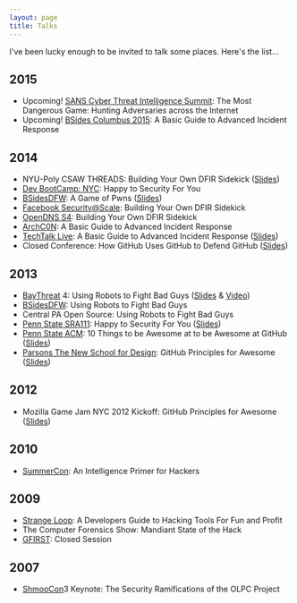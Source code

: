 ```yaml
---
layout: page
title: Talks
---
```


<!--<p class="message">
  Hey there! This page is included in Hyde as an example. Feel free to customize it for your own use upon downloading. Carry on!
</p>-->

I've been lucky enough to be invited to talk some places. Here's the list...

## 2015
- Upcoming! [SANS Cyber Threat Intelligence Summit](https://www.sans.org/event/sans-cyber-threat-intelligence-summit): The Most Dangerous Game: Hunting Adversaries across the Internet
- Upcoming! [BSides Columbus 2015](http://www.securitybsides.com/w/page/81789821/BSidesCMH2015): A Basic Guide to Advanced Incident Response

## 2014
- NYU-Poly CSAW THREADS: Building Your Own DFIR Sidekick ([Slides](https://speakerdeck.com/sroberts/building-your-own-dfir-sidekick-threads-edition))
- [Dev BootCamp: NYC](http://www.meetup.com/DBCx-NYC/events/218621973/): Happy to Security For You
- [BSidesDFW](http://www.bsidesdfw.com): A Game of Pwns ([Slides](https://speakerdeck.com/sroberts/a-game-of-pwns))
- [Facebook Security@Scale](http://facebook.com): Building Your Own DFIR Sidekick
- [OpenDNS S4](http://labs.opendns.com/2014/09/03/s4-incident-responder-conference-september-18th-2014-san-francisco-ca/): Building Your Own DFIR Sidekick
- [ArchC0N](http://www.archc0n.org): A Basic Guide to Advanced Incident Response
- [TechTalk Live](http://www.techtalklive.org): A Basic Guide to Advanced Incident Response ([Slides](https://speakerdeck.com/sroberts/a-basic-guide-to-advanced-incident-response))
- Closed Conference: How GitHub Uses GitHub to Defend GitHub ([Slides](https://speakerdeck.com/sroberts/how-github-uses-github-to-defend-github))

## 2013
- [BayThreat](http://www.baythreat.org) 4: Using Robots to Fight Bad Guys ([Slides](https://speakerdeck.com/sroberts/using-robots-to-fight-bad-guys) & [Video](http://www.youtube.com/watch?v=PFvI0m_JkDE))
- [BSidesDFW](http://www.securitybsides.com/w/page/60987881/BSidesDFW): Using Robots to Fight Bad Guys
- Central PA Open Source: Using Robots to Fight Bad Guys
- [Penn State SRA111](http://ist.psu.edu/future-students/sra-111): Happy to Security For You ([Slides](https://github.com/sroberts/happy-to-security))
- [Penn State ACM](http://acm.psu.edu): 10 Things to be Awesome at to be Awesome at GitHub ([Slides](https://speakerdeck.com/sroberts/10-things-to-be-awesome-at-to-be-awesome-at-github))
- [Parsons The New School for Design](http://www.newschool.edu/parsons/): GitHub Principles for Awesome ([Slides](https://speakerdeck.com/sroberts/introduction-and-8-things-to-be-good-at-github))

## 2012
- Mozilla Game Jam NYC 2012 Kickoff: GitHub Principles for Awesome ([Slides](https://speakerdeck.com/sroberts/github-principles-for-awesome))

## 2010
- [SummerCon](http://summercon.org): An Intelligence Primer for Hackers

## 2009
- [Strange Loop](https://thestrangeloop.com): A Developers Guide to Hacking Tools For Fun and Profit
- The Computer Forensics Show: Mandiant State of the Hack
- [GFIRST](http://www.us-cert.gov/gfirst): Closed Session

## 2007
- [ShmooCon](http://www.shmoocon.org)3 Keynote: The Security Ramifications of the OLPC Project
